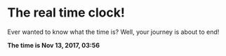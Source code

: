 # The real time clock!

Ever wanted to know what the time is? Well, your journey is about to end!

**The time is Nov 13, 2017, 03:56**